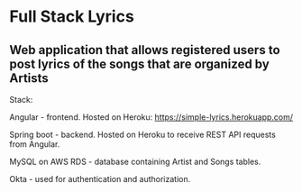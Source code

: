 # Full Stack Lyrics

## Web application that allows registered users to post lyrics of the songs that are organized by Artists

Stack:

Angular - frontend. Hosted on Heroku: https://simple-lyrics.herokuapp.com/

Spring boot - backend. Hosted on Heroku to receive REST API requests from Angular.

MySQL on AWS RDS - database containing Artist and Songs tables.

Okta - used for authentication and authorization.
